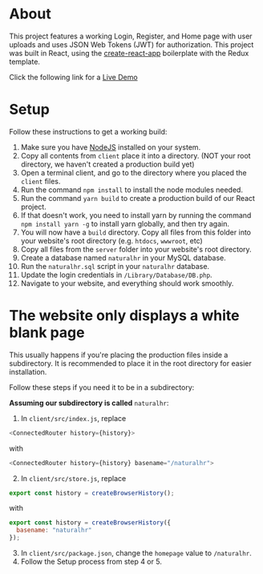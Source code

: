 # About
This project features a working Login, Register, and Home page with user uploads and uses JSON Web Tokens (JWT) for authorization. This project was built in React, using the [create-react-app](https://create-react-app.dev/) boilerplate with the Redux template.

Click the following link for a [Live Demo](http://92.233.170.28/Login)

# Setup
Follow these instructions to get a working build:

1. Make sure you have [NodeJS](https://nodejs.org/en/) installed on your system.
2. Copy all contents from `client` place it into a directory. (NOT your root directory, we haven't created a production build yet)
3. Open a terminal client, and go to the directory where you placed the `client` files.
4. Run the command `npm install` to install the node modules needed.
5. Run the command `yarn build` to create a production build of our React project.
6. If that doesn't work, you need to install yarn by running the command `npm install yarn -g` to install yarn globally, and then try again.
7. You will now have a `build` directory. Copy all files from this folder into your website's root directory (e.g. `htdocs`, `wwwroot`, etc)
8. Copy all files from the `server` folder into your website's root directory.
9. Create a database named `naturalhr` in your MySQL database.
10. Run the `naturalhr.sql` script in your `naturalhr` database.
11. Update the login credentials in `/Library/Database/DB.php`.
12. Navigate to your website, and everything should work smoothly.

# The website only displays a white blank page

This usually happens if you're placing the production files inside a subdirectory. It is recommended to place it in the root directory for easier installation.

Follow these steps if you need it to be in a subdirectory:

**Assuming our subdirectory is called** `naturalhr`:

1. In `client/src/index.js`, replace
```javascript
<ConnectedRouter history={history}>
```
with
```javascript
<ConnectedRouter history={history} basename="/naturalhr">
```

2. In `client/src/store.js`, replace
```javascript
export const history = createBrowserHistory();
```
with
```javascript
export const history = createBrowserHistory({
  basename: "naturalhr"
});
```
3. In `client/src/package.json`, change the `homepage` value to `/naturalhr`.
4. Follow the Setup process from step 4 or 5.
